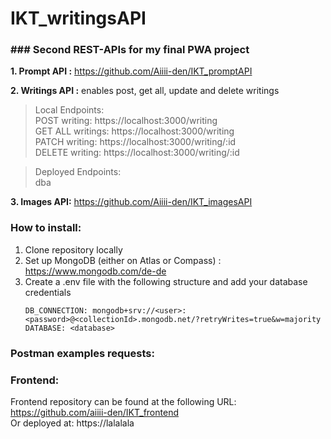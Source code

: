 # IKT_writingsAPI

### ### Second REST-APIs for my final PWA project

__1. Prompt API :__ https://github.com/Aiiii-den/IKT_promptAPI

__2. Writings API :__ enables post, get all, update and delete writings 
> Local Endpoints:
> <br>  POST writing: https://localhost:3000/writing
> <br>  GET ALL writings: https://localhost:3000/writing
> <br>  PATCH writing: https://localhost:3000/writing/:id
> <br>  DELETE writing: https://localhost:3000/writing/:id

> Deployed Endpoints:  
> dba

__3. Images API:__ https://github.com/Aiiii-den/IKT_imagesAPI

### How to install:
1. Clone repository locally
2. Set up MongoDB (either on Atlas or Compass) : https://www.mongodb.com/de-de
3. Create a .env file with the following structure and add your database credentials
    ```
   DB_CONNECTION: mongodb+srv://<user>:<password>@<collectionId>.mongodb.net/?retryWrites=true&w=majority
   DATABASE: <database>
   ```
### Postman examples requests:



### Frontend:
Frontend repository can be found at the following URL: https://github.com/aiiii-den/IKT_frontend  
Or deployed at: https://lalalala
